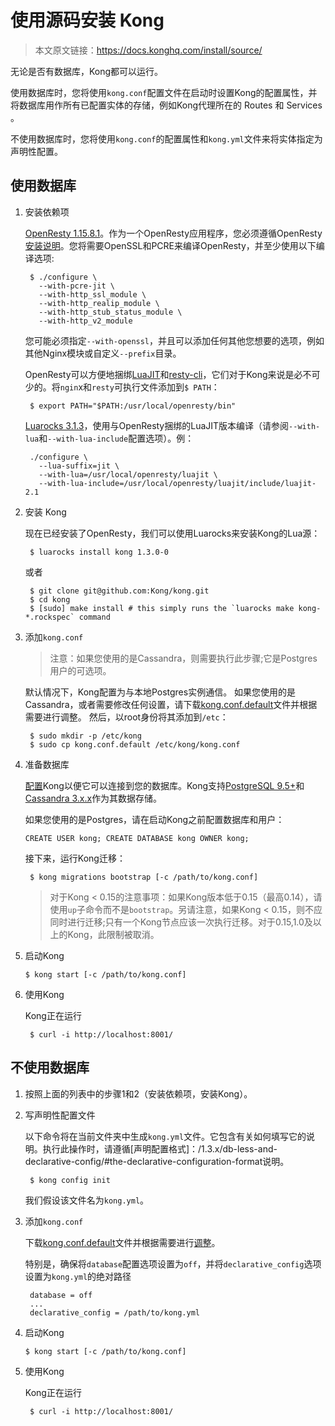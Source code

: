 # 使用源码安装 Kong

> 本文原文链接：https://docs.konghq.com/install/source/

无论是否有数据库，Kong都可以运行。

使用数据库时，您将使用`kong.conf`配置文件在启动时设置Kong的配置属性，并将数据库用作所有已配置实体的存储，例如Kong代理所在的 Routes 和 Services 。

不使用数据库时，您将使用`kong.conf`的配置属性和`kong.yml`文件来将实体指定为声明性配置。

## 使用数据库

1. 安装依赖项

	[OpenResty 1.15.8.1](https://openresty.org/en/installation.html)。作为一个OpenResty应用程序，您必须遵循OpenResty[安装说明](https://openresty.org/en/installation.html)。您将需要OpenSSL和PCRE来编译OpenResty，并至少使用以下编译选项:
    ```
     $ ./configure \
       --with-pcre-jit \
       --with-http_ssl_module \
       --with-http_realip_module \
       --with-http_stub_status_module \
       --with-http_v2_module
    ```
    您可能必须指定`--with-openssl`，并且可以添加任何其他您想要的选项，例如其他Nginx模块或自定义`--prefix`目录。
    
    OpenResty可以方便地捆绑[LuaJIT](http://luajit.org/)和[resty-cli](https://github.com/openresty/resty-cli)，它们对于Kong来说是必不可少的。将`ngin`x和`resty`可执行文件添加到`$ PATH`：
    ```
     $ export PATH="$PATH:/usr/local/openresty/bin"
    ```
    [Luarocks 3.1.3](https://github.com/keplerproject/luarocks/wiki/Download)，使用与OpenResty捆绑的LuaJIT版本编译（请参阅`--with-lua`和`--with-lua-include`配置选项）。例：
    ```
     ./configure \
       --lua-suffix=jit \
       --with-lua=/usr/local/openresty/luajit \
       --with-lua-include=/usr/local/openresty/luajit/include/luajit-2.1
    ```
    
2. 安装 Kong

	现在已经安装了OpenResty，我们可以使用Luarocks来安装Kong的Lua源：
    ```
     $ luarocks install kong 1.3.0-0
    ```
    或者
    ```
     $ git clone git@github.com:Kong/kong.git
     $ cd kong
     $ [sudo] make install # this simply runs the `luarocks make kong-*.rockspec` command
    ```
    
3. 添加`kong.conf`

	> 注意：如果您使用的是Cassandra，则需要执行此步骤;它是Postgres用户的可选项。

    默认情况下，Kong配置为与本地Postgres实例通信。
    如果您使用的是Cassandra，或者需要修改任何设置，请下载[kong.conf.default](https://raw.githubusercontent.com/Kong/kong/master/kong.conf.default)文件并根据需要进行调整。
    然后，以root身份将其添加到`/etc`：
    ```
     $ sudo mkdir -p /etc/kong
 	 $ sudo cp kong.conf.default /etc/kong/kong.conf
    ```
    
4. 准备数据库

	[配置](https://docs.konghq.com/1.3.x/configuration#database)Kong以便它可以连接到您的数据库。Kong支持[PostgreSQL 9.5+](http://www.postgresql.org/)和[Cassandra 3.x.x](http://cassandra.apache.org/)作为其数据存储。
    
    如果您使用的是Postgres，请在启动Kong之前配置数据库和用户：
    ```
    CREATE USER kong; CREATE DATABASE kong OWNER kong;
    ```
    接下来，运行Kong迁移：
    ```
     $ kong migrations bootstrap [-c /path/to/kong.conf]
    ```
    
    > 对于Kong < 0.15的注意事项：如果Kong版本低于0.15（最高0.14），请使用`up`子命令而不是`bootstrap`。另请注意，如果Kong < 0.15，则不应同时进行迁移;只有一个Kong节点应该一次执行迁移。对于0.15,1.0及以上的Kong，此限制被取消。
    
5. 启动Kong
	
    ```
    $ kong start [-c /path/to/kong.conf]
    ```
    
6. 使用Kong
	
    Kong正在运行
    ```
     $ curl -i http://localhost:8001/
    ```
    
    
## 不使用数据库

1. 按照上面的列表中的步骤1和2（安装依赖项，安装Kong）。

2. 写声明性配置文件

	以下命令将在当前文件夹中生成`kong.yml`文件。它包含有关如何填写它的说明。执行此操作时，请遵循[声明配置格式]：/1.3.x/db-less-and-declarative-config/#the-declarative-configuration-format说明。
    ```
     $ kong config init
    ```
    我们假设该文件名为`kong.yml`。
    
3. 添加`kong.conf`

	下载[kong.conf.default](https://raw.githubusercontent.com/Kong/kong/master/kong.conf.default)文件并根据需要进行[调整](https://docs.konghq.com/1.3.x/configuration#database)。
    
    特别是，确保将`database`配置选项设置为`off`，并将`declarative_config`选项设置为`kong.yml`的绝对路径
    ```
     database = off
     ...
     declarative_config = /path/to/kong.yml
    ```
    
4. 启动Kong
	
    ```
    $ kong start [-c /path/to/kong.conf]
    ```
    
5. 使用Kong
	
    Kong正在运行
    ```
     $ curl -i http://localhost:8001/
    ```
    
    
    
    
    
